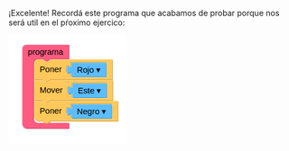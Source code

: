¡Excelente! Recordá este programa que acabamos de probar porque nos será util en el pŕoximo ejercico: 

<img src="https://raw.githubusercontent.com/MumukiProject/mumuki-guia-gobstones-practica-primeros-programas-kids/master/images/anterior_1523547509827.png" alt="anterior_1523547509827.png" width="auto" height="auto">


